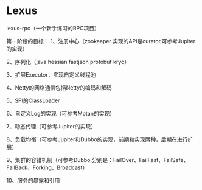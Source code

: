 # Lexus
lexus-rpc（一个新手练习的RPC项目）

第一阶段的目标：
1、注册中心（zookeeper 实现的API是curator,可参考Jupiter的实现）

2、序列化（java  hessian  fastjson  protobuf   kryo）

3、扩展Executor，实现自定义线程池

4、Netty的网络通信包括Netty的编码和解码

5、SPI的ClassLoader

6、自定义Log的实现（可参考Motan的实现）

7、动态代理（可参考Jupiter的实现）

8、负载均衡（可参考Jupiter和Dubbo的实现，前期和实现两种，后期在进行扩展）

9、集群的容错机制（可参考Dubbo,分别是：FailOver、FailFast、FailSafe、FailBack、Forking、Broadcast）

10、服务的暴露和引用
